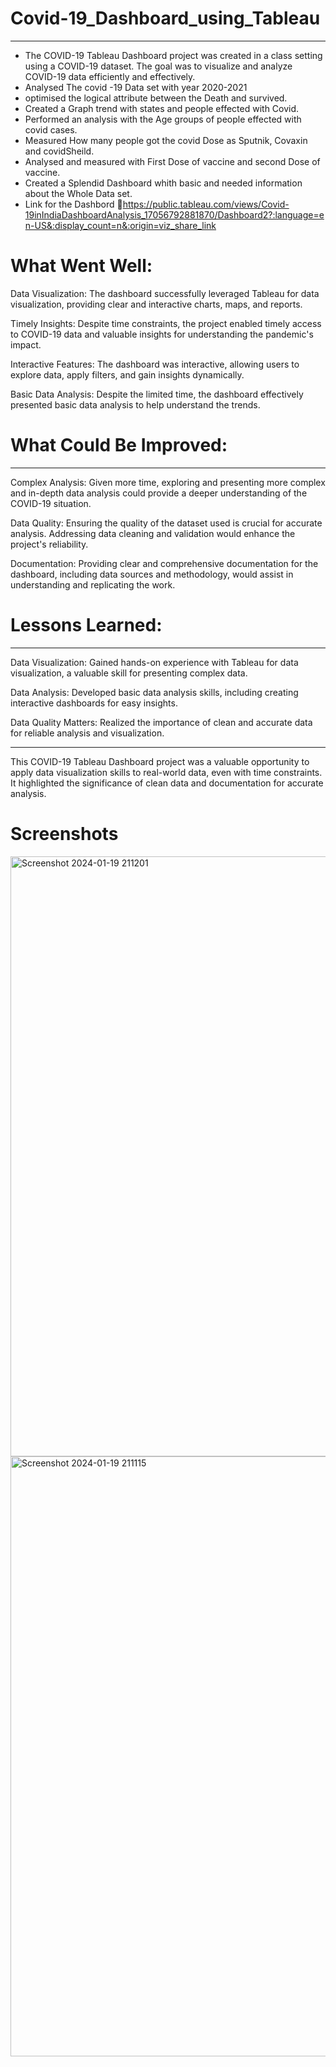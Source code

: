 # Covid-19_Dashboard_using_Tableau
----------------------------------------------------------------------------------------------------------------------------------------------------------------------------
- The COVID-19 Tableau Dashboard project was created in a class setting using a COVID-19 dataset. The goal was to visualize and analyze COVID-19 data efficiently and effectively.
- Analysed The covid -19 Data set with year 2020-2021
- optimised the logical attribute between the Death and survived.
- Created a Graph trend with states and people effected with Covid.
- Performed an analysis with the Age groups of people effected with covid cases.
- Measured How many people got the covid Dose as Sputnik, Covaxin and covidSheild.
- Analysed and measured with First Dose of vaccine and second Dose of vaccine.
- Created a Splendid Dashboard whith basic and needed information about the Whole Data set.
-  Link for the Dashbord 🔻https://public.tableau.com/views/Covid-19inIndiaDashboardAnalysis_17056792881870/Dashboard2?:language=en-US&:display_count=n&:origin=viz_share_link
# What Went Well:

Data Visualization: The dashboard successfully leveraged Tableau for data visualization, providing clear and interactive charts, maps, and reports.

Timely Insights: Despite time constraints, the project enabled timely access to COVID-19 data and valuable insights for understanding the pandemic's impact.

Interactive Features: The dashboard was interactive, allowing users to explore data, apply filters, and gain insights dynamically.

Basic Data Analysis: Despite the limited time, the dashboard effectively presented basic data analysis to help understand the trends.

# What Could Be Improved:
----------------------------------------------------------------------------------------------------------------------------------------------------------------------------
Complex Analysis: Given more time, exploring and presenting more complex and in-depth data analysis could provide a deeper understanding of the COVID-19 situation.

Data Quality: Ensuring the quality of the dataset used is crucial for accurate analysis. Addressing data cleaning and validation would enhance the project's reliability.

Documentation: Providing clear and comprehensive documentation for the dashboard, including data sources and methodology, would assist in understanding and replicating the work.

# Lessons Learned:
----------------------------------------------------------------------------------------------------------------------------------------------------------------------------
Data Visualization: Gained hands-on experience with Tableau for data visualization, a valuable skill for presenting complex data.

Data Analysis: Developed basic data analysis skills, including creating interactive dashboards for easy insights.

Data Quality Matters: Realized the importance of clean and accurate data for reliable analysis and visualization.

----------------------------------------------------------------------------------------------------------------------------------------------------------------------------
This COVID-19 Tableau Dashboard project was a valuable opportunity to apply data visualization skills to real-world data, even with time constraints. It highlighted the significance of clean data and documentation for accurate analysis.
# Screenshots
<img width="960" alt="Screenshot 2024-01-19 211201" src="https://github.com/PotlachervuSrilatha/Covid-19_Dashboard_using_Tableau/assets/97737090/d5c7eadd-08b2-4da2-aad0-d0b695d7257d">

<img width="960" alt="Screenshot 2024-01-19 211115" src="https://github.com/PotlachervuSrilatha/Covid-19_Dashboard_using_Tableau/assets/97737090/4d9ba21c-4262-4426-ae76-07d5924449e1">

